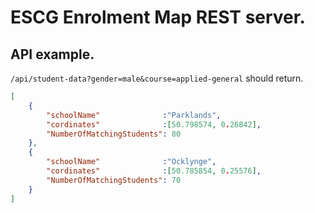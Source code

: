 # ESCG Enrolment Map REST server.

## API example.

`/api/student-data?gender=male&course=applied-general` should return.

```json
[
    {
        "schoolName"              :"Parklands",
        "cordinates"              :[50.798574, 0.26842],
        "NumberOfMatchingStudents": 80
    },
    {
        "schoolName"              :"Ocklynge",
        "cordinates"              :[50.785854, 0.25576],
        "NumberOfMatchingStudents": 70
    } 
]
```